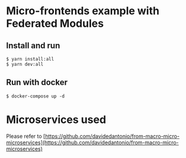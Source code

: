 # Micro-frontends example with Federated Modules

## Install and run

```
$ yarn install:all
$ yarn dev:all
```

## Run with docker

```
$ docker-compose up -d
```

# Microservices used

Please refer to [https://github.com/davidedantonio/from-macro-micro-microservices](https://github.com/davidedantonio/from-macro-micro-microservices)

